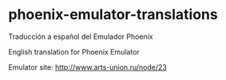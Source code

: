 # phoenix-emulator-translations

Traducción a español del Emulador Phoenix 

English translation for Phoenix Emulator

Emulator site:
http://www.arts-union.ru/node/23
